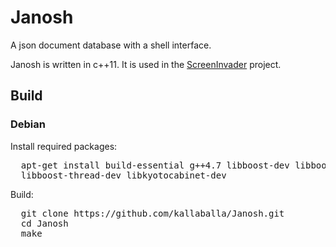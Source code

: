 Janosh
======

A json document database with a shell interface.

Janosh is written in c++11. It is used in the [ScreenInvader](https://github.com/Metalab/ScreenInvader) project.

## Build

### Debian

Install required packages:
<pre>
  apt-get install build-essential g++4.7 libboost-dev libboost-filesystem-dev libboost-system-dev \
  libboost-thread-dev libkyotocabinet-dev
</pre>

Build:
<pre>
  git clone https://github.com/kallaballa/Janosh.git
  cd Janosh
  make
</pre>
